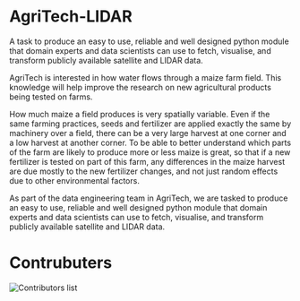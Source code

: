 # AgriTech-LIDAR
A task to produce an easy to use, reliable and well designed python module that domain experts and data scientists can use to fetch, visualise, and transform publicly available satellite and LIDAR data. 


AgriTech is interested in how water flows through a maize farm field. This knowledge will help improve the research on new agricultural products being tested on farms.

How much maize a field produces is very spatially variable. Even if the same farming practices, seeds and fertilizer are applied exactly the same by machinery over a field, there can be a very large harvest at one corner and a low harvest at another corner.  To be able to better understand which parts of the farm are likely to produce more or less maize is great, so that if a new fertilizer is tested on part of this farm, any differences in the maize harvest are due mostly to the new fertilizer changes, and not just random effects due to other environmental factors.  

 As part of the data engineering team in AgriTech, we are tasked to produce an easy to use, reliable and well designed python module that domain experts and data scientists can use to fetch, visualise, and transform publicly available satellite and LIDAR data.

 # Contrubuters
 ![Contributors list](https://contrib.rocks/image?repo=nardoshood/AgriTech-LIDAR)
